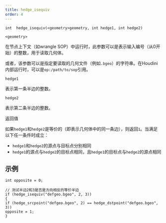```yaml
---
title: hedge_isequiv
order: 4
---
```

`int  hedge_isequiv(<geometry>geometry, int hedge1, int hedge2)`

`<geometry>`

在节点上下文（如wrangle SOP）中运行时，此参数可以是表示输入编号（从0开始）的整数，用于读取几何体。

或者，该参数可以是指定要读取的几何文件（例如`.bgeo`）的字符串。在Houdini内部运行时，可以是`op:/path/to/sop`引用。

`hedge1`

表示第一条半边的整数。

`hedge2`

表示第二条半边的整数。

返回值

如果`hedge1`和`hedge2`是等价的（即表示几何体中的同一条边），则返回`1`。当满足以下任一条件时成立：

- `hedge1`和`hedge2`的源点与目标点分别相同
- `hedge1`的源点与`hedge2`的目标点相同，且`hedge1`的目标点与`hedge2`的源点相同

## 示例

```vex
int opposite = 0;

// 测试半边2和3是否是方向相反的等价半边
if (hedge_isequiv("defgeo.bgeo", 2, 3))
{
if (hedge_srcpoint("defgeo.bgeo", 2) == hedge_dstpoint("defgeo.bgeo", 3))
opposite = 1;
}

```
